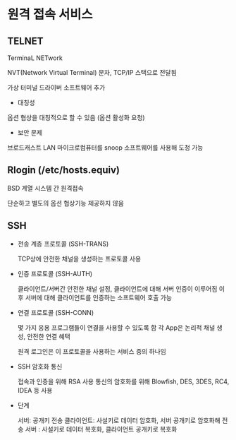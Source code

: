 # 원격 접속 서비스

## TELNET

TerminaL NETwork

NVT(Network Virtual Terminal) 문자, TCP/IP 스택으로 전달됨

가상 터미널 드라이버 소프트웨어 추가

* 대칭성

옵션 협상을 대칭적으로 할 수 있음 (옵션 활성화 요청)

* 보안 문제

브로드캐스트 LAN 마이크로컴퓨터를 snoop 소프트웨어를 사용해 도청 가능

## Rlogin (/etc/hosts.equiv)

BSD 계열 시스템 간 원격접속

단순하고 별도의 옵션 협상기능 제공하지 않음

## SSH

* 전송 계층 프로토콜 (SSH-TRANS)

    TCP상에 안전한 채널을 생성하는 프로토콜 사용

* 인증 프로토콜 (SSH-AUTH)

    클라이언트/서버간 안전한 채널 설정, 클라이언트에 대해 서버 인증이 이루어짐
    이후 서버에 대해 클라이언트를 인증하는 소프트웨어 호출 가능

* 연결 프로토콜 (SSH-CONN)

    몇 가지 응용 프로그램들이 연결을 사용할 수 있도록 함
    각 App은 논리적 채널 생성, 안전한 연결 혜택

    원격 로그인은 이 프로토콜을 사용하는 서비스 중의 하나임

* SSH 암호화 통신

    접속과 인증을 위해 RSA 사용
    통신의 암호화를 위해 Blowfish, DES, 3DES, RC4, IDEA 등 사용

* 단계

    서버: 공개키 전송
    클라이언트: 사설키로 데이터 암호화, 서버 공개키로 암호화해 전송
    서버 : 사설키로 데이터 복호화, 클라이언트 공개키로 복호화